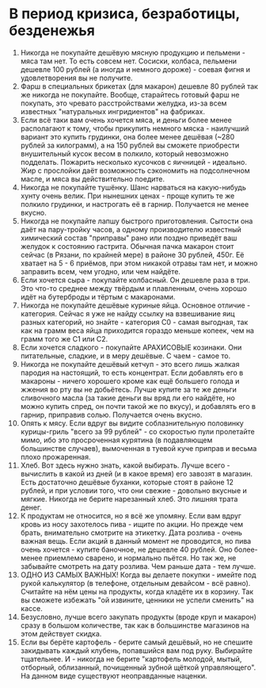 # В период кризиса, безработицы, безденежья
1. Никогда не покупайте дешёвую мясную продукцию и пельмени - мяса там нет. То есть совсем нет. Сосиски, колбаса, пельмени дешевле 100 рублей (а иногда и немного дороже) - соевая фигня и удовлетворения вы не получите.
2. Фарш в специальных брикетах (для макарон) дешевле 80 рублей так же никогда не покупайте. Вообще, старайтесь готовый фарш не покупать, это чревато расстройствами желудка, из-за всем известных "натуральных ингридиентов" на фабриках.
3. Если всё таки вам очень хочется мяса, и деньги более менее располагают к тому, чтобы прикупить немного мяска - наилучший вариант это купить грудинки, она более менее дешёвая (~280 рублей за килограмм), а на 150 рублей вы сможете приобрести внушительный кусок весом в полкило, который невозможно подделать. Пожарить несколько кусочков с яичницей - идеально. Жир с прослойки даёт возможность сэкономить на подсолнечном масле, и мяса вы действительно поедите.
4. Никогда не покупайте тушёнку. Шанс нарваться на какую-нибудь хунту очень велик. При нынешних ценах - проще купить те же полкило грудинки, и настрогать её в гарнир. Получается не менее вкусно.
5. Никогда не покупайте лапшу быстрого приготовления. Сытости она даёт на пару-тройку часов, а одному производителю известный химический состав "приправы" рано или поздно приведёт ваш желудок к состоянию гастрита. Обычная пачка макарон стоит сейчас (в Рязани, по крайней мере) в районе 30 рублей, 450г. Её хватает на 5 - 6 приёмов, при этом никакой отравы там нет, и можно заправить всем, чем угодно, или чем найдёте.
6. Если хочется сыра - покупайте колбасный. Он дешевле раза в три. Это что-то среднее между твёрдым и плавленным, очень хорошо идёт на бутерброды и тёртым с макаронами.
7. Никогда не покупайте дешёвые куриные яйца. Основное отличие - категория. Сейчас я уже не найду ссылку на взвешивание яиц разных категорий, но знайте - категория С0 - самая выгодная, так как на грамм веса яйца приходится гораздо меньше копеек, чем на грамм того же С1 или С2.
8. Если хочется сладкого - покупайте АРАХИСОВЫЕ козинаки. Они питательные, сладкие, и в меру дешёвые. С чаем - самое то.
9. Никогда не покупайте дешёвый кетчуп - это всего лишь жалкая пародия на настоящий, то есть концентрат. Если добавлять его в макароны - ничего хорошего кроме как ещё большего голода и жжения во рту вы не добьётесь. Лучше купите за те же деньги сливочного масла (за такие деньги вы вряд ли его найдёте, но можно купить спред, он почти такой же по вкусу), и добавлять его в гарнир, приправив солью. Получается очень вкусно.
10. Опять к мясу. Если вдруг вы видите соблазнительную половинку курицы-гриль "всего за 99 рублей" - со скоростью пули пролетайте мимо, ибо это просроченная курятина (в подавляющем большинстве случаев), вымоченная в туевой куче приправ и весьма плохо прожаренная.
11. Хлеб. Вот здесь нужно знать, какой выбирать. Лучше всего - вычислить в какой из дней (и в какое время) его завозят в магазин. Есть достаточно дешёвые буханки, которые стоят в районе 12 рублей, и при условии того, что они свежие - довольно вкусные и мягкие. Никогда не берите нарезанный хлеб. Это лишняя трата денег.
12. К продуктам не относится, но я всё же упомяну. Если вам вдруг кровь из носу захотелось пива - ищите по акции. Но прежде чем брать, внимательно смотрите на этикетку. Дата розлива - очень важная вещь. Если акций в данный момент не проводится, но пива очень хочется - купите баночное, не дешевле 40 рублей. Оно более-менее приемлемо сварено, и нормально пьётся. Но так же, не забывайте смотреть на дату розлива. Чем раньше дата - тем лучше.
13. ОДНО ИЗ САМЫХ ВАЖНЫХ! Когда вы делаете покупки - имейте под рукой калькулятор (в телефоне, отдельным девайсом - всё равно). Считайте на нём цены на продукты, когда кладёте их в корзину. Так вы сможете избежать "ой извините, ценники не успели сменить" на кассе.
14. Безусловно, лучше всего закупать продукты (вроде круп и макарон) сразу в большом количестве, так как в большинстве магазинов на этом действует скидка.
15. Если вы берёте картофель - берите самый дешёвый, но не спешите закидывать каждый клубень, попавшийся вам под руку. Выбирайте тщательнее. И - никогда не берите "картофель молодой, мытый, отборный, облизанный, почищенный зубной щёткой управляющего". На данном виде существуют неоправданные наценки.
